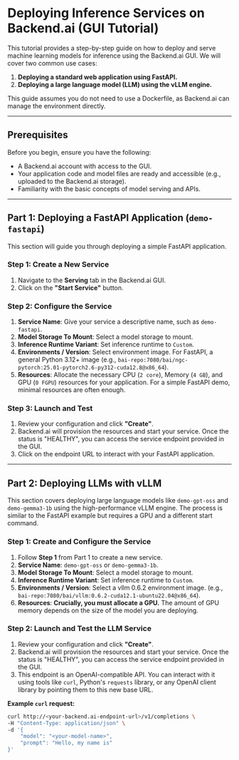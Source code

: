 # Deploying Inference Services on Backend.ai (GUI Tutorial)

This tutorial provides a step-by-step guide on how to deploy and serve machine learning models for inference using the Backend.ai GUI. We will cover two common use cases:
1.  **Deploying a standard web application using FastAPI.**
2.  **Deploying a large language model (LLM) using the vLLM engine.**

This guide assumes you do not need to use a Dockerfile, as Backend.ai can manage the environment directly.

---

##  Prerequisites

Before you begin, ensure you have the following:
* A Backend.ai account with access to the GUI.
* Your application code and model files are ready and accessible (e.g., uploaded to the Backend.ai storage).
* Familiarity with the basic concepts of model serving and APIs.

---

## Part 1: Deploying a FastAPI Application (`demo-fastapi`)

This section will guide you through deploying a simple FastAPI application.

### Step 1: Create a New Service

1.  Navigate to the **Serving** tab in the Backend.ai GUI.
2.  Click on the **"Start Service"** button.

### Step 2: Configure the Service

1.  **Service Name**: Give your service a descriptive name, such as `demo-fastapi`.
2.  **Model Storage To Mount**: Select a model storage to mount.
3.  **Inference Runtime Variant**: Set inference runtime to `Custom`.
4.  **Environments / Version**: Select environment image. For FastAPI, a general Python 3.12+ image (e.g., `bai-repo:7080/bai/ngc-pytorch:25.01-pytorch2.6-py312-cuda12.8@x86_64`).
3.  **Resources**: Allocate the necessary CPU (`2 core`), Memory (`4 GB`), and GPU (`0 FGPU`) resources for your application. For a simple FastAPI demo, minimal resources are often enough.

### Step 3: Launch and Test

1.  Review your configuration and click **"Create"**.
2.  Backend.ai will provision the resources and start your service. Once the status is "HEALTHY", you can access the service endpoint provided in the GUI.
3.  Click on the endpoint URL to interact with your FastAPI application.

---

## Part 2: Deploying LLMs with vLLM

This section covers deploying large language models like `demo-gpt-oss` and `demo-gemma3-1b` using the high-performance vLLM engine. The process is similar to the FastAPI example but requires a GPU and a different start command.

### Step 1: Create and Configure the Service

1.  Follow **Step 1** from Part 1 to create a new service.
2.  **Service Name**: `demo-gpt-oss` or `demo-gemma3-1b`.
3.  **Model Storage To Mount**: Select a model storage to mount.
4.  **Inference Runtime Variant**: Set inference runtime to `Custom`.
5.  **Environments / Version**: Select a vllm 0.6.2 environment image. (e.g., `bai-repo:7080/bai/vllm:0.6.2-cuda12.1-ubuntu22.04@x86_64`).
4.  **Resources**: **Crucially, you must allocate a GPU.** The amount of GPU memory depends on the size of the model you are deploying.

### Step 2: Launch and Test the LLM Service

1.  Review your configuration and click **"Create"**.
2.  Backend.ai will provision the resources and start your service. Once the status is "HEALTHY", you can access the service endpoint provided in the GUI.
3.  This endpoint is an OpenAI-compatible API. You can interact with it using tools like `curl`, Python's `requests` library, or any OpenAI client library by pointing them to this new base URL.

**Example `curl` request:**
```bash
curl http://<your-backend.ai-endpoint-url>/v1/completions \
-H "Content-Type: application/json" \
-d '{
    "model": "<your-model-name>",
    "prompt": "Hello, my name is"
}'
```